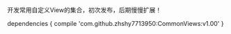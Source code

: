 开发常用自定义View的集合，初次发布，后期慢慢扩展！

dependencies {
    compile 'com.github.zhshy7713950:CommonViews:v1.00'
}
